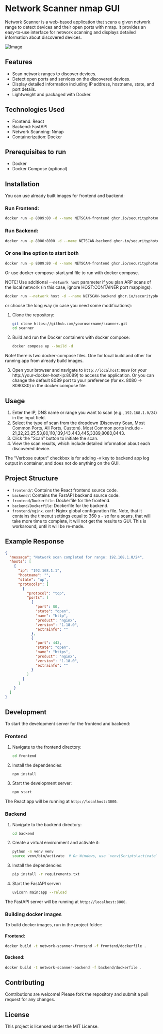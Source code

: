 # Network Scanner nmap GUI

Network Scanner is a web-based application that scans a given network range to detect devices and their open ports with nmap. It provides an easy-to-use interface for network scanning and displays detailed information about discovered devices.

![Image](/media/scanner-b.gif) 

## Features

- Scan network ranges to discover devices.
- Detect open ports and services on the discovered devices.
- Display detailed information including IP address, hostname, state, and port details.
- Lightweight and packaged with Docker.

## Technologies Used

- Frontend: React
- Backend: FastAPI
- Network Scanning: Nmap
- Containerization: Docker

## Prerequisites to run

- Docker
- Docker Compose (optional)

## Installation

You can use already built images for frontend and backend:

### Run Frontend:
```bash
docker run -p 8089:80 -d --name NETSCAN-frontend ghcr.io/securityphoton/nmap-gui-frontend:latest
```

### Run Backend:
```bash
docker run -p 8000:8000 -d --name NETSCAN-backend ghcr.io/securityphoton/nmap-gui-backend:latest
```
### Or one line option to start both
```bash
docker run -p 8089:80 -d --name NETSCAN-frontend ghcr.io/securityphoton/nmap-gui-frontend:latest && docker run -p 8000:8000 -d --name NETSCAN-backend ghcr.io/securityphoton/nmap-gui-backend:latest
```
 Or use docker-compose-start.yml file to run with docker compose.

NOTE!
Use additional `--network host` parameter if you plan ARP scans of the local network (in this case, ignore HOST:CONTAINER port mappings).
```bash
docker run --network host -d --name NETSCAN-backend ghcr.io/securityphoton/nmap-gui-backend:latest
```

or choose the long way (in case you need some modifications):

1. Clone the repository:
    ```bash
    git clone https://github.com/yourusername/scanner.git
    cd scanner
    ```

2. Build and run the Docker containers with docker compose:
    ```bash
    docker compose up --build -d
    ```
Note! there is two docker-compose files. One for local build and other for running app from already build images.

3. Open your browser and navigate to `http://localhost:8089` (or your http://your-docker-host-ip:8089) to access the application. Or you can change the default 8089 port to your preference (for ex. 8080 -> 8080:80) in the docker compose file.

## Usage

1. Enter the IP, DNS name or range you want to scan (e.g., `192.168.1.0/24`) in the input field.
2. Select the type of scan from the dropdown (Discovery Scan, Most Common Ports, All Ports, Custom).
Most Common ports include - 21,22,23,25,53,80,110,139,143,443,445,3389,8080,8443.
3. Click the "Scan" button to initiate the scan.
4. View the scan results, which include detailed information about each discovered device.

The "Verbose output" checkbox is for adding -v key to backend app log output in container, and does not do anything on the GUI.  

## Project Structure

- `frontend/`: Contains the React frontend source code.
- `backend/`: Contains the FastAPI backend source code.
- `frontend/Dockerfile`: Dockerfile for the frontend.
- `backend/Dockerfile`: Dockerfile for the backend.
- `frontend/nginx.conf`: Nginx global configuration file. Note, that it contains the timeout settings equal to 360 s - so for a scans, that will take more time to complete, it will not get the results to GUI. This is workaround, until it will be re-made.

## Example Response

```json
{
  "message": "Network scan completed for range: 192.168.1.0/24",
  "hosts": [
    {
      "ip": "192.168.1.1",
      "hostname": "",
      "state": "up",
      "protocols": [
        {
          "protocol": "tcp",
          "ports": [
            {
              "port": 80,
              "state": "open",
              "name": "http",
              "product": "nginx",
              "version": "1.18.0",
              "extrainfo": ""
            },
            {
              "port": 443,
              "state": "open",
              "name": "https",
              "product": "nginx",
              "version": "1.18.0",
              "extrainfo": ""
            }
          ]
        }
      ]
    }
  ]
}
```

## Development

To start the development server for the frontend and backend:

### Frontend

1. Navigate to the frontend directory:
    ```bash
    cd frontend
    ```

2. Install the dependencies:
    ```bash
    npm install
    ```

3. Start the development server:
    ```bash
    npm start
    ```

The React app will be running at `http://localhost:3000`.

### Backend

1. Navigate to the backend directory:
    ```bash
    cd backend
    ```

2. Create a virtual environment and activate it:
    ```bash
    python -m venv venv
    source venv/bin/activate  # On Windows, use `venv\Scripts\activate`
    ```

3. Install the dependencies:
    ```bash
    pip install -r requirements.txt
    ```

4. Start the FastAPI server:
    ```bash
    uvicorn main:app --reload
    ```

The FastAPI server will be running at `http://localhost:8000`.

### Building docker images

To build docker images, run in the project folder:

#### Frontend:
```bash
docker build -t network-scanner-frontend -f frontend/dockerfile .
```

#### Backend:
```bash
docker build -t network-scanner-backend -f backend/dockerfile .
```


## Contributing

Contributions are welcome! Please fork the repository and submit a pull request for any changes.

## License

This project is licensed under the MIT License.
